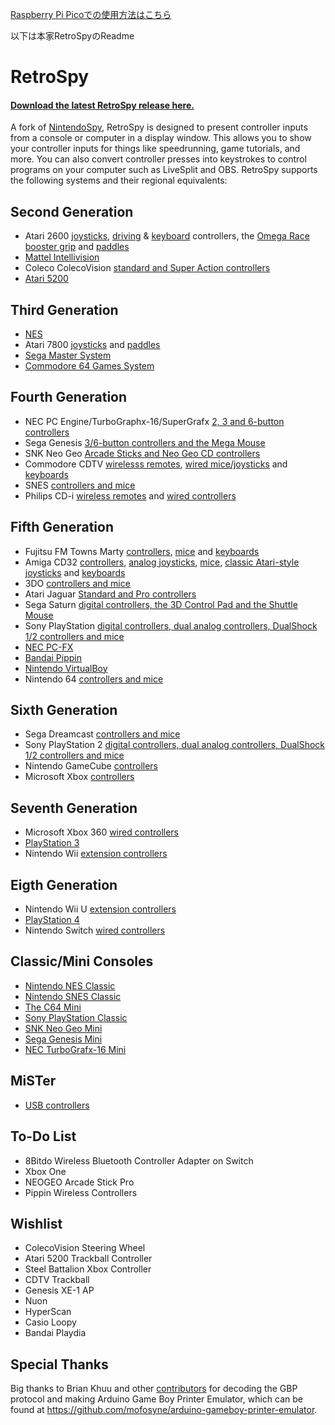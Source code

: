 [Raspberry Pi Picoでの使用方法はこちら](docs/README-RaspberryPiPico.md)

以下は本家RetroSpyのReadme

# RetroSpy

#### [Download the latest RetroSpy release here.](https://github.com/retrospy/RetroSpy/releases/latest)

A fork of [NintendoSpy](https://github.com/jaburns/NintendoSpy), RetroSpy is designed to present controller inputs from a console or computer in a display window.  This allows you to show your controller inputs for things like speedrunning, game tutorials, and more.  You can also convert controller presses into keystrokes to control programs on your computer such as LiveSplit and OBS.  RetroSpy supports the following systems and their regional equivalents:

## Second Generation
* Atari 2600 [joysticks](https://retro-spy.com/wiki/retrospy-hardware-selection/), [driving](https://retro-spy.com/wiki/atari-driving-controller-on-arduino-getting-started/) & [keyboard](https://retro-spy.com/wiki/atari-keyboard-controller-on-arduino-getting-started/) controllers, the [Omega Race booster grip](https://retro-spy.com/wiki/atari-omega-race-booster-grip-on-arduino-getting-started/) and [paddles](https://retro-spy.com/wiki/atari-paddles-on-arduino-getting-started/) 
* [Mattel Intellivision](https://retro-spy.com/wiki/intellivision-on-arduino-getting-started/) 
* Coleco ColecoVision [standard and Super Action controllers](https://retro-spy.com/wiki/coleco-colecovision-controllers-on-arduino-getting-started/) 
* [Atari 5200](https://retro-spy.com/wiki/coleco-colecovision-controllers-on-arduino-getting-started/)

## Third Generation
 - [NES](https://retro-spy.com/wiki/retrospy-hardware-selection/)
 - Atari 7800 [joysticks](https://retro-spy.com/wiki/atari-omega-race-booster-grip-on-arduino-getting-started/) and [paddles](https://retro-spy.com/wiki/atari-paddles-on-arduino-getting-started/)
 - [Sega Master System](https://retro-spy.com/wiki/retrospy-hardware-selection/)
 - [Commodore 64 Games System](https://retro-spy.com/wiki/retrospy-hardware-selection/)

## Fourth Generation
 - NEC PC Engine/TurboGraphx-16/SuperGrafx [2, 3 and 6-button controllers](https://retro-spy.com/wiki/turbografx-16-pc-engine-on-arduino-getting-started/)
 - Sega Genesis [3/6-button controllers and the Mega Mouse](https://retro-spy.com/wiki/retrospy-hardware-selection/)
 - SNK Neo Geo [Arcade Sticks and Neo Geo CD controllers](https://retro-spy.com/wiki/neo-geo-on-arduino-getting-started/)
 - Commodore CDTV [wirelesss remotes](https://retro-spy.com/wiki/cdtv-wireless-remotes-on-arduino-getting-started/), [wired mice/joysticks](https://retro-spy.com/wiki/cdtv-wired-mouse-joystick-on-arduino-getting-started/) and [keyboards](https://retro-spy.com/wiki/cdtv-keyboard-on-arduino-getting-started/)
 - SNES [controllers and mice](https://retro-spy.com/wiki/retrospy-hardware-selection/)
 - Philips CD-i [wireless remotes](https://retro-spy.com/wiki/cdi-wireless-remotes-on-arduino-getting-started/) and [wired controllers](https://retro-spy.com/wiki/cdi-wired-controllers-on-arduino-getting-started/)

## Fifth Generation
 - Fujitsu FM Towns Marty [controllers](https://retro-spy.com/wiki/fm-towns-controllers-on-arduino-getting-started/), [mice](https://retro-spy.com/wiki/fm-towns-marty-mouse-on-teensy-getting-started/) and [keyboards](https://retro-spy.com/wiki/fm-towns-marty-keyboard-on-teensy-getting-started/)
 - Amiga CD32 [controllers](https://retro-spy.com/wiki/amiga-cd32-on-teensy-getting-started/), [analog joysticks](https://retro-spy.com/wiki/amiga-analog-joysticks-on-arduino/), [mice](https://retro-spy.com/wiki/amiga-analog-joysticks-on-arduino/), [classic Atari-style joysticks](https://retro-spy.com/wiki/retrospy-hardware-selection/) and [keyboards](https://retro-spy.com/wiki/cd32-keyboard-on-arduino-getting-started/)
 - 3DO [controllers and mice](https://retro-spy.com/wiki/3do-on-arduino-getting-started/)
 - Atari Jaguar [Standard and Pro controllers](https://retro-spy.com/wiki/jaguar-on-arduino-getting-started/)
 - Sega Saturn [digital controllers, the 3D Control Pad and the Shuttle Mouse](https://retro-spy.com/wiki/retrospy-hardware-selection/)
 - Sony PlayStation [digital controllers, dual analog controllers, DualShock 1/2 controllers and mice](https://retro-spy.com/wiki/playstation-1-2-on-arduino-getting-started/)
 - [NEC PC-FX](https://retro-spy.com/wiki/pc-fx-on-arduino-getting-started/)
 - [Bandai Pippin](https://retro-spy.com/wiki/pippin-on-arduino-getting-started/)
 - [Nintendo VirtualBoy](https://retro-spy.com/wiki/retrospy-hardware-selection/)
 - Nintendo 64 [controllers and mice](https://retro-spy.com/wiki/retrospy-hardware-selection/)

## Sixth Generation
 - Sega Dreamcast [controllers and mice](https://retro-spy.com/wiki/dreamcast-on-teensy-getting-started/) 
 - Sony PlayStation 2 [digital controllers, dual analog controllers, DualShock 1/2 controllers and mice](https://retro-spy.com/wiki/playstation-1-2-on-arduino-getting-started/)
 - Nintendo GameCube [controllers](https://retro-spy.com/wiki/retrospy-hardware-selection/) 
 - Microsoft Xbox [controllers](https://retro-spy.com/wiki/retrospy-usb-based-controller-getting-started/)

## Seventh Generation
 - Microsoft Xbox 360 [wired controllers](https://retro-spy.com/wiki/retrospy-usb-based-controller-getting-started/)
 - [PlayStation 3](https://retro-spy.com/wiki/retrospy-usb-based-controller-getting-started/)
 - Nintendo Wii [extension controllers](https://retro-spy.com/wiki/wii-on-teensy-getting-started/)

## Eigth Generation
 - Nintendo Wii U [extension controllers](https://retro-spy.com/wiki/wii-on-teensy-getting-started/) 
 - [PlayStation 4](https://retro-spy.com/wiki/retrospy-usb-based-controller-getting-started/)
 - Nintendo Switch [wired controllers](https://retro-spy.com/wiki/retrospy-usb-based-controller-getting-started/)

## Classic/Mini Consoles
 - [Nintendo NES Classic](https://retro-spy.com/wiki/wii-on-teensy-getting-started/)
 - [Nintendo SNES Classic](https://retro-spy.com/wiki/wii-on-teensy-getting-started/)
 - [The C64 Mini](https://retro-spy.com/wiki/retrospy-usb-based-controller-getting-started/)
 - [Sony PlayStation Classic](https://retro-spy.com/wiki/retrospy-usb-based-controller-getting-started/)
 - [SNK Neo Geo Mini](https://retro-spy.com/wiki/retrospy-usb-based-controller-getting-started/)
 - [Sega Genesis Mini](https://retro-spy.com/wiki/retrospy-usb-based-controller-getting-started/)
 - [NEC TurboGrafx-16 Mini](https://retro-spy.com/wiki/retrospy-usb-based-controller-getting-started/)

## MiSTer
 - [USB controllers](https://retro-spy.com/wiki/setting-up-retrospy-for-the-mister/)

## To-Do List
 - 8Bitdo Wireless Bluetooth Controller Adapter on Switch
 - Xbox One
 - NEOGEO Arcade Stick Pro
 - Pippin Wireless Controllers

## Wishlist
 - ColecoVision Steering Wheel
 - Atari 5200 Trackball Controller
 - Steel Battalion Xbox Controller
 - CDTV Trackball
 - Genesis XE-1 AP
 - Nuon
 - HyperScan
 - Casio Loopy
 - Bandai Playdia

## Special Thanks
Big thanks to Brian Khuu and other [contributors](https://github.com/mofosyne/arduino-gameboy-printer-emulator#contributors--thanks) for decoding the GBP protocol and making Arduino Game Boy Printer Emulator, which can be found at  https://github.com/mofosyne/arduino-gameboy-printer-emulator. 
